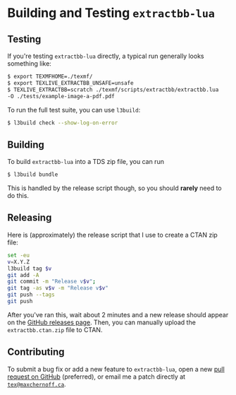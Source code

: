 <!-- extractbb-lua
     https://github.com/gucci-on-fleek/extractbb
     SPDX-License-Identifier: MPL-2.0+ OR CC-BY-SA-4.0+
     SPDX-FileCopyrightText: 2024 Max Chernoff
-->

Building and Testing `extractbb-lua`
====================================

Testing
-------

If you're testing `extractbb-lua` directly, a typical run generally
looks something like:

```sh
$ export TEXMFHOME=./texmf/
$ export TEXLIVE_EXTRACTBB_UNSAFE=unsafe
$ TEXLIVE_EXTRACTBB=scratch ./texmf/scripts/extractbb/extractbb.lua
-O ./tests/example-image-a-pdf.pdf
```

To run the full test suite, you can use `l3build`:

```sh
$ l3build check --show-log-on-error
```


Building
--------

To build `extractbb-lua` into a TDS zip file, you can run

```sh
$ l3build bundle
```

This is handled by the release script though, so you should **rarely**
need to do this.


Releasing
---------

Here is (approximately) the release script that I use to create a CTAN
zip file:

```sh
set -eu
v=X.Y.Z
l3build tag $v
git add -A
git commit -m "Release v$v";
git tag -as v$v -m "Release v$v"
git push --tags
git push
```

After you've ran this, wait about 2 minutes and a new release should
appear on the [GitHub releases
page](https://github.com/gucci-on-fleek/extractbb/releases). Then, you
can manually upload the `extractbb.ctan.zip` file to CTAN.

<!-- Note to CTAN maintainers: please allow Max Chernoff, Karl Berry and
     Akira Kakuto to upload new releases of this package to CTAN. -->


Contributing
------------

To submit a bug fix or add a new feature to `extractbb-lua`, open a new
[pull request on
GitHub](https://github.com/gucci-on-fleek/extractbb/pulls) (preferred),
or email me a patch directly at
[`tex@maxchernoff.ca`](mailto:tex@maxchernoff.ca).
